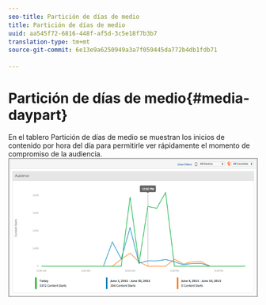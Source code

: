 ```yaml
---
seo-title: Partición de días de medio
title: Partición de días de medio
uuid: aa545f72-6816-448f-af5d-3c5e18f7b3b7
translation-type: tm+mt
source-git-commit: 6e13e9a6250949a3a7f059445da772b4db1fdb71

---
```



# Partición de días de medio{#media-daypart}

En el tablero Partición de días de medio se muestran los inicios de contenido por hora del día para permitirle ver rápidamente el momento de compromiso de la audiencia.  ![](assets/video-daypart-report.png)

